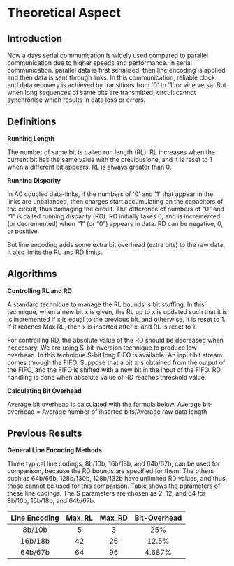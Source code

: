 # Theoretical Aspect
## Introduction
Now a days serial communication is widely used compared to parallel communication due to higher speeds and performance. In serial communication, parallel data is first serialised, then line encoding is applied  and then data is sent through links. 
In this communication, reliable clock and data recovery is achieved by transitions from '0' to '1' or vice versa. But when long sequences of same bits are transmitted, circuit cannot synchronise which results in data loss or errors.

## Definitions

**Running Length**

The number of same bit is called run length (RL). RL increases when the current bit has the same value with the previous one, and it is reset to 1 when a different bit appears. RL is always greater than 0. 


**Running Disparity**

In AC coupled data-links, if the numbers of '0' and '1' that appear in the links are unbalanced, then charges start accumulating on the capacitors of the circuit, thus damaging the circuit. The difference of numbers of “0” and “1” is called running disparity (RD). RD initially takes 0, and is incremented (or decremented) when “1” (or “0”) appears in data. RD can be negative, 0, or positive.

But line encoding adds some extra bit overhead (extra bits) to the raw data. It also limits the RL and RD limits.

## Algorithms

**Controlling RL and RD**

A standard technique to manage the RL bounds is bit stuffing. In this technique, when a new bit x is given, the RL up to x is updated such that it is is incremented if x is equal to the previous bit, and otherwise, it is reset to 1. If it reaches Max RL, then x is inserted after x, and RL is reset to 1.

For controlling RD, the absolute value of the RD should be decreased when necessary. We are using S-bit inversion technique to produce low overhead. In this technique S-bit long FIFO  is available. An input bit stream comes through the FIFO. Suppose that a bit x is obtained from the output of the FIFO, and the FIFO is shifted with a  new bit in the input of the FIFO. RD handling is done when absolute value of RD reaches threshold value.

**Calculating Bit Overhead**

Average bit overhead is calculated with the formula below.
Average bit-overhead = Average number of inserted bits/Average raw data length

## Previous Results

**General Line Encoding Methods**

Three typical line codings, 8b/10b, 16b/18b, and 64b/67b, can be used for comparison, because the RD bounds are specified for them. The others such as 64b/66b, 128b/130b, 128b/132b have unlimited RD values, and thus, those cannot be used for this comparison. Table shows the parameters of these line codings. The S parameters are chosen as 2, 12, and 64 for 8b/10b, 16b/18b, and 64b/67b.

| Line Encoding | Max_RL | Max_RD | Bit-Overhead |
|:-------------:|:------:|:------:|:------------:|
|   8b/10b      |   5    |    3   |     25%      |
|   16b/18b     |   42   |   26   |    12.5%     |
|   64b/67b     |   64   |   96   |    4.687%    |
